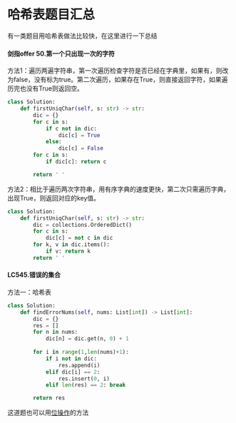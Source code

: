 # 哈希表题目汇总
有一类题目用哈希表做法比较快，在这里进行一下总结

#### 剑指offer 50.第一个只出现一次的字符
方法1：遍历两遍字符串，第一次遍历检查字符是否已经在字典里，如果有，则改为false，没有标为true。第二次遍历，如果存在True，则直接返回字符，如果遍历完也没有True则返回空。
```python
class Solution:
    def firstUniqChar(self, s: str) -> str:
        dic = {}
        for c in s:
            if c not in dic:
                dic[c] = True
            else:
                dic[c] = False
        for c in s:
            if dic[c]: return c

        return ' '
```
方法2：相比于遍历两次字符串，用有序字典的速度更快，第二次只需遍历字典，出现True，则返回对应的key值。
```python
class Solution:
    def firstUniqChar(self, s: str) -> str:
        dic = collections.OrderedDict()
        for c in s:
            dic[c] = not c in dic
        for k, v in dic.items():
            if v: return k
        return ' '
```
#### LC545.错误的集合
方法一：哈希表
```python
class Solution:
    def findErrorNums(self, nums: List[int]) -> List[int]:
        dic = {}
        res = []
        for n in nums:
            dic[n] = dic.get(n, 0) + 1
        
        for i in range(1,len(nums)+1):
            if i not in dic:
                res.append(i)
            elif dic[i] == 2:
                res.insert(0, i)
            elif len(res) == 2: break

        return res
```
这道题也可以用[位操作](https://github.com/hangzhang23/technical_summary/blob/master/leetcode/%E5%85%B6%E4%BB%96%E9%A2%98%E7%9B%AE.md)的方法
